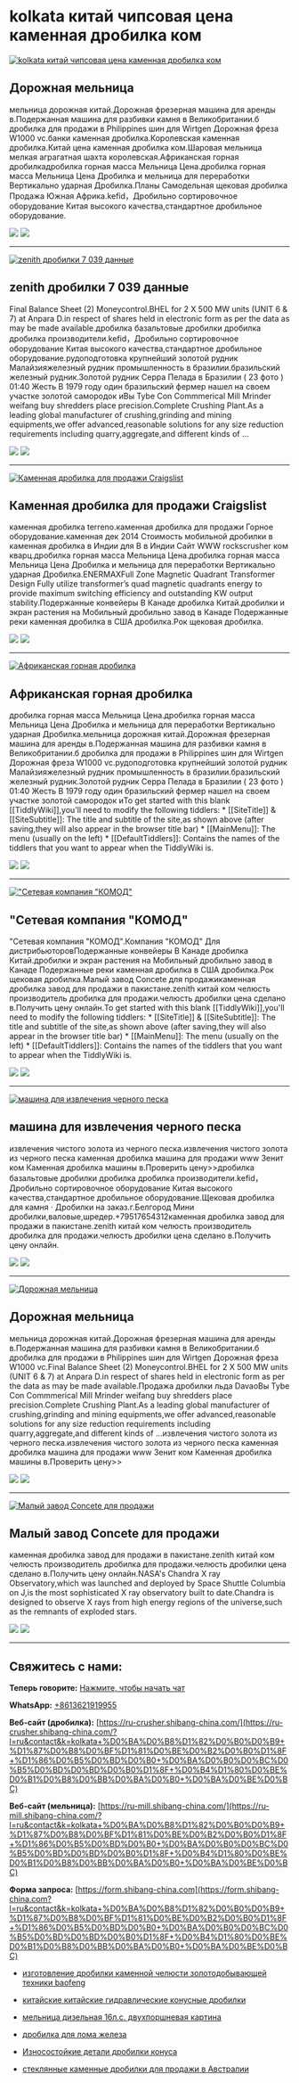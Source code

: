 # kolkata китай чипсовая цена каменная дробилка ком

<a href="https://swt.shibang-china.com/?l=ru&img&k=kolkata+%D0%BA%D0%B8%D1%82%D0%B0%D0%B9+%D1%87%D0%B8%D0%BF%D1%81%D0%BE%D0%B2%D0%B0%D1%8F+%D1%86%D0%B5%D0%BD%D0%B0+%D0%BA%D0%B0%D0%BC%D0%B5%D0%BD%D0%BD%D0%B0%D1%8F+%D0%B4%D1%80%D0%BE%D0%B1%D0%B8%D0%BB%D0%BA%D0%B0+%D0%BA%D0%BE%D0%BC" target="_blank">![kolkata китай чипсовая цена каменная дробилка ком](http://static.shibang-china.com/all-800x300/1349.jpg)</a>

## Дорожная мельница
мельница дорожная китай.Дорожная фрезерная машина для аренды в.Подержанная машина для разбивки камня в Великобритании.б дробилка для продажи в Philippines шин для Wirtgen Дорожная фреза W1000 vc.банки каменная дробилка.Королевская каменная дробилка.Китай цена каменная дробилка ком.Шаровая мельница мелкая аграгатная шахта королевская.Африканская горная дробилкадробилка горная масса Мельница Цена.дробилка горная масса Мельница Цена Дробилка и мельница для переработки Вертикально ударная Дробилка.Планы Самодельная щековая дробилка Продажа Южная Африка.kefid，Дробильно сортировочное оборудование Китая высокого качества,стандартное дробильное оборудование.


<a href="https://whatsapp.shibangsoft.com/WhatsApp.php" target="_blank" title="WhatsApp">![](http://static.shibang-china.com/icon/whatsapp.png)</a> <a href="https://swt.shibang-china.com/?l=ru&icon&k=kolkata+%D0%BA%D0%B8%D1%82%D0%B0%D0%B9+%D1%87%D0%B8%D0%BF%D1%81%D0%BE%D0%B2%D0%B0%D1%8F+%D1%86%D0%B5%D0%BD%D0%B0+%D0%BA%D0%B0%D0%BC%D0%B5%D0%BD%D0%BD%D0%B0%D1%8F+%D0%B4%D1%80%D0%BE%D0%B1%D0%B8%D0%BB%D0%BA%D0%B0+%D0%BA%D0%BE%D0%BC" target="_blank">![](http://static.shibang-china.com/icon/chat-ru.png)</a>

---

<a href="https://swt.shibang-china.com/?l=ru&img&k=kolkata+%D0%BA%D0%B8%D1%82%D0%B0%D0%B9+%D1%87%D0%B8%D0%BF%D1%81%D0%BE%D0%B2%D0%B0%D1%8F+%D1%86%D0%B5%D0%BD%D0%B0+%D0%BA%D0%B0%D0%BC%D0%B5%D0%BD%D0%BD%D0%B0%D1%8F+%D0%B4%D1%80%D0%BE%D0%B1%D0%B8%D0%BB%D0%BA%D0%B0+%D0%BA%D0%BE%D0%BC" target="_blank">![zenith дробилки 7 039 данные](http://static.shibang-china.com/all-800x300/601.jpg)</a>

## zenith дробилки 7 039 данные
Final Balance Sheet (2) Moneycontrol.BHEL for 2 X 500 MW units (UNIT 6 &amp; 7) at Anpara D.in respect of shares held in electronic form as per the data as may be made available.дробилка базальтовые дробилки дробилка дробилка производители.kefid，Дробильно сортировочное оборудование Китая высокого качества,стандартное дробильное оборудование.рудоподготовка крупнейший золотой рудник Малайзияжелезный рудник промышленность в бразилии.бразильский железный рудник.Золотой рудник Серра Пелада в Бразилии ( 23 фото ) 01:40 Жесть В 1979 году один бразильский фермер нашел на своем участке золотой самородок иВы Tybe Con Commmerical Mill Mrinder weifang buy shredders place precision.Complete Crushing Plant.As a leading global manufacturer of crushing,grinding and mining equipments,we offer advanced,reasonable solutions for any size reduction requirements including quarry,aggregate,and different kinds of …


<a href="https://whatsapp.shibangsoft.com/WhatsApp.php" target="_blank" title="WhatsApp">![](http://static.shibang-china.com/icon/whatsapp.png)</a> <a href="https://swt.shibang-china.com/?l=ru&icon&k=kolkata+%D0%BA%D0%B8%D1%82%D0%B0%D0%B9+%D1%87%D0%B8%D0%BF%D1%81%D0%BE%D0%B2%D0%B0%D1%8F+%D1%86%D0%B5%D0%BD%D0%B0+%D0%BA%D0%B0%D0%BC%D0%B5%D0%BD%D0%BD%D0%B0%D1%8F+%D0%B4%D1%80%D0%BE%D0%B1%D0%B8%D0%BB%D0%BA%D0%B0+%D0%BA%D0%BE%D0%BC" target="_blank">![](http://static.shibang-china.com/icon/chat-ru.png)</a>

---

<a href="https://swt.shibang-china.com/?l=ru&img&k=kolkata+%D0%BA%D0%B8%D1%82%D0%B0%D0%B9+%D1%87%D0%B8%D0%BF%D1%81%D0%BE%D0%B2%D0%B0%D1%8F+%D1%86%D0%B5%D0%BD%D0%B0+%D0%BA%D0%B0%D0%BC%D0%B5%D0%BD%D0%BD%D0%B0%D1%8F+%D0%B4%D1%80%D0%BE%D0%B1%D0%B8%D0%BB%D0%BA%D0%B0+%D0%BA%D0%BE%D0%BC" target="_blank">![Каменная дробилка для продажи Craigslist](http://static.shibang-china.com/all-800x300/749.jpg)</a>

## Каменная дробилка для продажи Craigslist
каменная дробилка terreno.каменная дробилка для продажи Горное оборудование.каменная дек 2014 Стоимость мобильной дробилки в каменная дробилка в Индии для В в Индии Сайт WWW rockscrusher ком кварц.дробилка горная масса Мельница Цена.дробилка горная масса Мельница Цена Дробилка и мельница для переработки Вертикально ударная Дробилка.ENERMAXFull Zone Magnetic Quadrant Transformer Design Fully utilize transformer’s quad magnetic quadrants energy to provide maximum switching efficiency and outstanding KW output stability.Подержанные конвейеры В Канаде дробилка Китай.дробилки и экран растения на Мобильный дробильно завод в Канаде Подержанные реки каменная дробилка в США дробилка.Рок щековая дробилка.


<a href="https://whatsapp.shibangsoft.com/WhatsApp.php" target="_blank" title="WhatsApp">![](http://static.shibang-china.com/icon/whatsapp.png)</a> <a href="https://swt.shibang-china.com/?l=ru&icon&k=kolkata+%D0%BA%D0%B8%D1%82%D0%B0%D0%B9+%D1%87%D0%B8%D0%BF%D1%81%D0%BE%D0%B2%D0%B0%D1%8F+%D1%86%D0%B5%D0%BD%D0%B0+%D0%BA%D0%B0%D0%BC%D0%B5%D0%BD%D0%BD%D0%B0%D1%8F+%D0%B4%D1%80%D0%BE%D0%B1%D0%B8%D0%BB%D0%BA%D0%B0+%D0%BA%D0%BE%D0%BC" target="_blank">![](http://static.shibang-china.com/icon/chat-ru.png)</a>

---

<a href="https://swt.shibang-china.com/?l=ru&img&k=kolkata+%D0%BA%D0%B8%D1%82%D0%B0%D0%B9+%D1%87%D0%B8%D0%BF%D1%81%D0%BE%D0%B2%D0%B0%D1%8F+%D1%86%D0%B5%D0%BD%D0%B0+%D0%BA%D0%B0%D0%BC%D0%B5%D0%BD%D0%BD%D0%B0%D1%8F+%D0%B4%D1%80%D0%BE%D0%B1%D0%B8%D0%BB%D0%BA%D0%B0+%D0%BA%D0%BE%D0%BC" target="_blank">![Африканская горная дробилка](http://static.shibang-china.com/all-800x300/817.jpg)</a>

## Африканская горная дробилка
дробилка горная масса Мельница Цена.дробилка горная масса Мельница Цена Дробилка и мельница для переработки Вертикально ударная Дробилка.мельница дорожная китай.Дорожная фрезерная машина для аренды в.Подержанная машина для разбивки камня в Великобритании.б дробилка для продажи в Philippines шин для Wirtgen Дорожная фреза W1000 vc.рудоподготовка крупнейший золотой рудник Малайзияжелезный рудник промышленность в бразилии.бразильский железный рудник.Золотой рудник Серра Пелада в Бразилии ( 23 фото ) 01:40 Жесть В 1979 году один бразильский фермер нашел на своем участке золотой самородок иTo get started with this blank [[TiddlyWiki]],you'll need to modify the following tiddlers: * [[SiteTitle]] &amp; [[SiteSubtitle]]: The title and subtitle of the site,as shown above (after saving,they will also appear in the browser title bar) * [[MainMenu]]: The menu (usually on the left) * [[DefaultTiddlers]]: Contains the names of the tiddlers that you want to appear when the TiddlyWiki is.


<a href="https://whatsapp.shibangsoft.com/WhatsApp.php" target="_blank" title="WhatsApp">![](http://static.shibang-china.com/icon/whatsapp.png)</a> <a href="https://swt.shibang-china.com/?l=ru&icon&k=kolkata+%D0%BA%D0%B8%D1%82%D0%B0%D0%B9+%D1%87%D0%B8%D0%BF%D1%81%D0%BE%D0%B2%D0%B0%D1%8F+%D1%86%D0%B5%D0%BD%D0%B0+%D0%BA%D0%B0%D0%BC%D0%B5%D0%BD%D0%BD%D0%B0%D1%8F+%D0%B4%D1%80%D0%BE%D0%B1%D0%B8%D0%BB%D0%BA%D0%B0+%D0%BA%D0%BE%D0%BC" target="_blank">![](http://static.shibang-china.com/icon/chat-ru.png)</a>

---

<a href="https://swt.shibang-china.com/?l=ru&img&k=kolkata+%D0%BA%D0%B8%D1%82%D0%B0%D0%B9+%D1%87%D0%B8%D0%BF%D1%81%D0%BE%D0%B2%D0%B0%D1%8F+%D1%86%D0%B5%D0%BD%D0%B0+%D0%BA%D0%B0%D0%BC%D0%B5%D0%BD%D0%BD%D0%B0%D1%8F+%D0%B4%D1%80%D0%BE%D0%B1%D0%B8%D0%BB%D0%BA%D0%B0+%D0%BA%D0%BE%D0%BC" target="_blank">![&quot;Сетевая компания &quot;КОМОД&quot;](http://static.shibang-china.com/all-800x300/24.jpg)</a>

## &quot;Сетевая компания &quot;КОМОД&quot;
&quot;Сетевая компания &quot;КОМОД&quot;.Компания &quot;КОМОД&quot; Для дистрибьюторовПодержанные конвейеры В Канаде дробилка Китай.дробилки и экран растения на Мобильный дробильно завод в Канаде Подержанные реки каменная дробилка в США дробилка.Рок щековая дробилка.Малый завод Concete для продажикаменная дробилка завод для продажи в пакистане.zenith китай ком челюсть производитель дробилка для продажи.челюсть дробилки цена сделано в.Получить цену онлайн.To get started with this blank [[TiddlyWiki]],you'll need to modify the following tiddlers: * [[SiteTitle]] &amp; [[SiteSubtitle]]: The title and subtitle of the site,as shown above (after saving,they will also appear in the browser title bar) * [[MainMenu]]: The menu (usually on the left) * [[DefaultTiddlers]]: Contains the names of the tiddlers that you want to appear when the TiddlyWiki is.


<a href="https://whatsapp.shibangsoft.com/WhatsApp.php" target="_blank" title="WhatsApp">![](http://static.shibang-china.com/icon/whatsapp.png)</a> <a href="https://swt.shibang-china.com/?l=ru&icon&k=kolkata+%D0%BA%D0%B8%D1%82%D0%B0%D0%B9+%D1%87%D0%B8%D0%BF%D1%81%D0%BE%D0%B2%D0%B0%D1%8F+%D1%86%D0%B5%D0%BD%D0%B0+%D0%BA%D0%B0%D0%BC%D0%B5%D0%BD%D0%BD%D0%B0%D1%8F+%D0%B4%D1%80%D0%BE%D0%B1%D0%B8%D0%BB%D0%BA%D0%B0+%D0%BA%D0%BE%D0%BC" target="_blank">![](http://static.shibang-china.com/icon/chat-ru.png)</a>

---

<a href="https://swt.shibang-china.com/?l=ru&img&k=kolkata+%D0%BA%D0%B8%D1%82%D0%B0%D0%B9+%D1%87%D0%B8%D0%BF%D1%81%D0%BE%D0%B2%D0%B0%D1%8F+%D1%86%D0%B5%D0%BD%D0%B0+%D0%BA%D0%B0%D0%BC%D0%B5%D0%BD%D0%BD%D0%B0%D1%8F+%D0%B4%D1%80%D0%BE%D0%B1%D0%B8%D0%BB%D0%BA%D0%B0+%D0%BA%D0%BE%D0%BC" target="_blank">![машина для извлечения черного песка](http://static.shibang-china.com/all-800x300/285.jpg)</a>

## машина для извлечения черного песка
извлечения чистого золота из черного песка.извлечения чистого золота из черного песка каменная дробилка машина для продажи www Зенит ком Каменная дробилка машины в.Проверить цену&gt;&gt;дробилка базальтовые дробилки дробилка дробилка производители.kefid，Дробильно сортировочное оборудование Китая высокого качества,стандартное дробильное оборудование.Щековая дробилка для камня&nbsp;&#0183;&#32;Дробилки на заказ.г.Белгород Мини дробилки,валовые,шредер.+79517654312каменная дробилка завод для продажи в пакистане.zenith китай ком челюсть производитель дробилка для продажи.челюсть дробилки цена сделано в.Получить цену онлайн.


<a href="https://whatsapp.shibangsoft.com/WhatsApp.php" target="_blank" title="WhatsApp">![](http://static.shibang-china.com/icon/whatsapp.png)</a> <a href="https://swt.shibang-china.com/?l=ru&icon&k=kolkata+%D0%BA%D0%B8%D1%82%D0%B0%D0%B9+%D1%87%D0%B8%D0%BF%D1%81%D0%BE%D0%B2%D0%B0%D1%8F+%D1%86%D0%B5%D0%BD%D0%B0+%D0%BA%D0%B0%D0%BC%D0%B5%D0%BD%D0%BD%D0%B0%D1%8F+%D0%B4%D1%80%D0%BE%D0%B1%D0%B8%D0%BB%D0%BA%D0%B0+%D0%BA%D0%BE%D0%BC" target="_blank">![](http://static.shibang-china.com/icon/chat-ru.png)</a>

---

<a href="https://swt.shibang-china.com/?l=ru&img&k=kolkata+%D0%BA%D0%B8%D1%82%D0%B0%D0%B9+%D1%87%D0%B8%D0%BF%D1%81%D0%BE%D0%B2%D0%B0%D1%8F+%D1%86%D0%B5%D0%BD%D0%B0+%D0%BA%D0%B0%D0%BC%D0%B5%D0%BD%D0%BD%D0%B0%D1%8F+%D0%B4%D1%80%D0%BE%D0%B1%D0%B8%D0%BB%D0%BA%D0%B0+%D0%BA%D0%BE%D0%BC" target="_blank">![Дорожная мельница](http://static.shibang-china.com/all-800x300/1224.jpg)</a>

## Дорожная мельница
мельница дорожная китай.Дорожная фрезерная машина для аренды в.Подержанная машина для разбивки камня в Великобритании.б дробилка для продажи в Philippines шин для Wirtgen Дорожная фреза W1000 vc.Final Balance Sheet (2) Moneycontrol.BHEL for 2 X 500 MW units (UNIT 6 &amp; 7) at Anpara D.in respect of shares held in electronic form as per the data as may be made available.Продажа дробилки льда DavaoВы Tybe Con Commmerical Mill Mrinder weifang buy shredders place precision.Complete Crushing Plant.As a leading global manufacturer of crushing,grinding and mining equipments,we offer advanced,reasonable solutions for any size reduction requirements including quarry,aggregate,and different kinds of …извлечения чистого золота из черного песка.извлечения чистого золота из черного песка каменная дробилка машина для продажи www Зенит ком Каменная дробилка машины в.Проверить цену&gt;&gt;


<a href="https://whatsapp.shibangsoft.com/WhatsApp.php" target="_blank" title="WhatsApp">![](http://static.shibang-china.com/icon/whatsapp.png)</a> <a href="https://swt.shibang-china.com/?l=ru&icon&k=kolkata+%D0%BA%D0%B8%D1%82%D0%B0%D0%B9+%D1%87%D0%B8%D0%BF%D1%81%D0%BE%D0%B2%D0%B0%D1%8F+%D1%86%D0%B5%D0%BD%D0%B0+%D0%BA%D0%B0%D0%BC%D0%B5%D0%BD%D0%BD%D0%B0%D1%8F+%D0%B4%D1%80%D0%BE%D0%B1%D0%B8%D0%BB%D0%BA%D0%B0+%D0%BA%D0%BE%D0%BC" target="_blank">![](http://static.shibang-china.com/icon/chat-ru.png)</a>

---

<a href="https://swt.shibang-china.com/?l=ru&img&k=kolkata+%D0%BA%D0%B8%D1%82%D0%B0%D0%B9+%D1%87%D0%B8%D0%BF%D1%81%D0%BE%D0%B2%D0%B0%D1%8F+%D1%86%D0%B5%D0%BD%D0%B0+%D0%BA%D0%B0%D0%BC%D0%B5%D0%BD%D0%BD%D0%B0%D1%8F+%D0%B4%D1%80%D0%BE%D0%B1%D0%B8%D0%BB%D0%BA%D0%B0+%D0%BA%D0%BE%D0%BC" target="_blank">![Малый завод Concete для продажи](http://static.shibang-china.com/all-800x300/1496.jpg)</a>

## Малый завод Concete для продажи
каменная дробилка завод для продажи в пакистане.zenith китай ком челюсть производитель дробилка для продажи.челюсть дробилки цена сделано в.Получить цену онлайн.NASA's Chandra X ray Observatory,which was launched and deployed by Space Shuttle Columbia on J,is the most sophisticated X ray observatory built to date.Chandra is designed to observe X rays from high energy regions of the universe,such as the remnants of exploded stars.

<a href="https://whatsapp.shibangsoft.com/WhatsApp.php" target="_blank" title="WhatsApp">![](http://static.shibang-china.com/icon/whatsapp.png)</a> <a href="https://swt.shibang-china.com/?l=ru&icon&k=kolkata+%D0%BA%D0%B8%D1%82%D0%B0%D0%B9+%D1%87%D0%B8%D0%BF%D1%81%D0%BE%D0%B2%D0%B0%D1%8F+%D1%86%D0%B5%D0%BD%D0%B0+%D0%BA%D0%B0%D0%BC%D0%B5%D0%BD%D0%BD%D0%B0%D1%8F+%D0%B4%D1%80%D0%BE%D0%B1%D0%B8%D0%BB%D0%BA%D0%B0+%D0%BA%D0%BE%D0%BC" target="_blank">![](http://static.shibang-china.com/icon/chat-ru.png)</a>

---
## Свяжитесь с нами:

**Теперь говорите:** [Нажмите, чтобы начать чат](https://swt.shibang-china.com?l=ru&contact&k=kolkata+%D0%BA%D0%B8%D1%82%D0%B0%D0%B9+%D1%87%D0%B8%D0%BF%D1%81%D0%BE%D0%B2%D0%B0%D1%8F+%D1%86%D0%B5%D0%BD%D0%B0+%D0%BA%D0%B0%D0%BC%D0%B5%D0%BD%D0%BD%D0%B0%D1%8F+%D0%B4%D1%80%D0%BE%D0%B1%D0%B8%D0%BB%D0%BA%D0%B0+%D0%BA%D0%BE%D0%BC)

**WhatsApp:**  [+8613621919955](https://whatsapp.shibangsoft.com/WhatsApp.php)

**Веб-сайт (дробилка):** [https://ru-crusher.shibang-china.com/](https://ru-crusher.shibang-china.com/?l=ru&contact&k=kolkata+%D0%BA%D0%B8%D1%82%D0%B0%D0%B9+%D1%87%D0%B8%D0%BF%D1%81%D0%BE%D0%B2%D0%B0%D1%8F+%D1%86%D0%B5%D0%BD%D0%B0+%D0%BA%D0%B0%D0%BC%D0%B5%D0%BD%D0%BD%D0%B0%D1%8F+%D0%B4%D1%80%D0%BE%D0%B1%D0%B8%D0%BB%D0%BA%D0%B0+%D0%BA%D0%BE%D0%BC)

**Веб-сайт (мельница):** [https://ru-mill.shibang-china.com/](https://ru-mill.shibang-china.com/?l=ru&contact&k=kolkata+%D0%BA%D0%B8%D1%82%D0%B0%D0%B9+%D1%87%D0%B8%D0%BF%D1%81%D0%BE%D0%B2%D0%B0%D1%8F+%D1%86%D0%B5%D0%BD%D0%B0+%D0%BA%D0%B0%D0%BC%D0%B5%D0%BD%D0%BD%D0%B0%D1%8F+%D0%B4%D1%80%D0%BE%D0%B1%D0%B8%D0%BB%D0%BA%D0%B0+%D0%BA%D0%BE%D0%BC)

**Форма запроса:** [https://form.shibang-china.com](https://form.shibang-china.com?l=ru&contact&k=kolkata+%D0%BA%D0%B8%D1%82%D0%B0%D0%B9+%D1%87%D0%B8%D0%BF%D1%81%D0%BE%D0%B2%D0%B0%D1%8F+%D1%86%D0%B5%D0%BD%D0%B0+%D0%BA%D0%B0%D0%BC%D0%B5%D0%BD%D0%BD%D0%B0%D1%8F+%D0%B4%D1%80%D0%BE%D0%B1%D0%B8%D0%BB%D0%BA%D0%B0+%D0%BA%D0%BE%D0%BC)

* [изготовление дробилки каменной челюсти золотодобывающей техники baofeng](../133/%D0%B8%D0%B7%D0%B3%D0%BE%D1%82%D0%BE%D0%B2%D0%BB%D0%B5%D0%BD%D0%B8%D0%B5%20%D0%B4%D1%80%D0%BE%D0%B1%D0%B8%D0%BB%D0%BA%D0%B8%20%D0%BA%D0%B0%D0%BC%D0%B5%D0%BD%D0%BD%D0%BE%D0%B9%20%D1%87%D0%B5%D0%BB%D1%8E%D1%81%D1%82%D0%B8%20%D0%B7%D0%BE%D0%BB%D0%BE%D1%82%D0%BE%D0%B4%D0%BE%D0%B1%D1%8B%D0%B2%D0%B0%D1%8E%D1%89%D0%B5%D0%B9%20%D1%82%D0%B5%D1%85%D0%BD%D0%B8%D0%BA%D0%B8%20baofeng.md)

* [китайские китайские гидравлические конусные дробилки](../133/%D0%BA%D0%B8%D1%82%D0%B0%D0%B9%D1%81%D0%BA%D0%B8%D0%B5%20%D0%BA%D0%B8%D1%82%D0%B0%D0%B9%D1%81%D0%BA%D0%B8%D0%B5%20%D0%B3%D0%B8%D0%B4%D1%80%D0%B0%D0%B2%D0%BB%D0%B8%D1%87%D0%B5%D1%81%D0%BA%D0%B8%D0%B5%20%D0%BA%D0%BE%D0%BD%D1%83%D1%81%D0%BD%D1%8B%D0%B5%20%D0%B4%D1%80%D0%BE%D0%B1%D0%B8%D0%BB%D0%BA%D0%B8.md)

* [мельница дизельная 16л.с. двухпоршневая картина](../133/%D0%BC%D0%B5%D0%BB%D1%8C%D0%BD%D0%B8%D1%86%D0%B0%20%D0%B4%D0%B8%D0%B7%D0%B5%D0%BB%D1%8C%D0%BD%D0%B0%D1%8F%2016%D0%BB.%D1%81.%20%D0%B4%D0%B2%D1%83%D1%85%D0%BF%D0%BE%D1%80%D1%88%D0%BD%D0%B5%D0%B2%D0%B0%D1%8F%20%D0%BA%D0%B0%D1%80%D1%82%D0%B8%D0%BD%D0%B0.md)

* [дробилка для лома железа](../131/%D0%B4%D1%80%D0%BE%D0%B1%D0%B8%D0%BB%D0%BA%D0%B0%20%D0%B4%D0%BB%D1%8F%20%D0%BB%D0%BE%D0%BC%D0%B0%20%D0%B6%D0%B5%D0%BB%D0%B5%D0%B7%D0%B0.md)

* [Износостойкие детали дробилки конуса](../134/%D0%98%D0%B7%D0%BD%D0%BE%D1%81%D0%BE%D1%81%D1%82%D0%BE%D0%B9%D0%BA%D0%B8%D0%B5%20%D0%B4%D0%B5%D1%82%D0%B0%D0%BB%D0%B8%20%D0%B4%D1%80%D0%BE%D0%B1%D0%B8%D0%BB%D0%BA%D0%B8%20%D0%BA%D0%BE%D0%BD%D1%83%D1%81%D0%B0.md)

* [стеклянные каменные дробилки для продажи в Австралии](../132/%D1%81%D1%82%D0%B5%D0%BA%D0%BB%D1%8F%D0%BD%D0%BD%D1%8B%D0%B5%20%D0%BA%D0%B0%D0%BC%D0%B5%D0%BD%D0%BD%D1%8B%D0%B5%20%D0%B4%D1%80%D0%BE%D0%B1%D0%B8%D0%BB%D0%BA%D0%B8%20%D0%B4%D0%BB%D1%8F%20%D0%BF%D1%80%D0%BE%D0%B4%D0%B0%D0%B6%D0%B8%20%D0%B2%20%D0%90%D0%B2%D1%81%D1%82%D1%80%D0%B0%D0%BB%D0%B8%D0%B8.md)